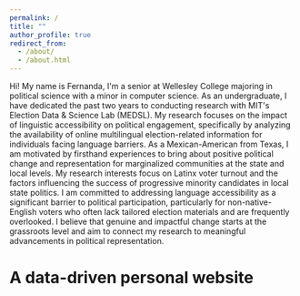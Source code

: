 ```yaml
---
permalink: /
title: ""
author_profile: true
redirect_from: 
  - /about/
  - /about.html
---
```


Hi! My name is Fernanda, I'm a senior at Wellesley College majoring in political science with a minor in computer science. As an undergraduate, I have dedicated the past two years to conducting research with MIT's Election Data & Science Lab (MEDSL). My research focuses on the impact of linguistic accessibility on political engagement, specifically by analyzing the availability of online multilingual election-related information for individuals facing language barriers. As a Mexican-American from Texas, I am motivated by firsthand experiences to bring about positive political change and representation for marginalized communities at the state and local levels. My research interests focus on Latinx voter turnout and the factors influencing the success of progressive minority candidates in local state politics. I am committed to addressing language accessibility as a significant barrier to political participation, particularly for non-native-English voters who often lack tailored election materials and are frequently overlooked. I believe that genuine and impactful change starts at the grassroots level and aim to connect my research to meaningful advancements in political representation.

A data-driven personal website
======
